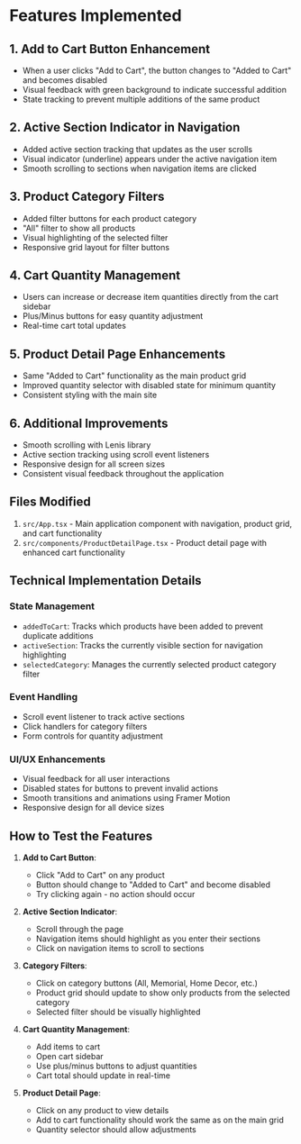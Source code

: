 # Features Implemented

## 1. Add to Cart Button Enhancement
- When a user clicks "Add to Cart", the button changes to "Added to Cart" and becomes disabled
- Visual feedback with green background to indicate successful addition
- State tracking to prevent multiple additions of the same product

## 2. Active Section Indicator in Navigation
- Added active section tracking that updates as the user scrolls
- Visual indicator (underline) appears under the active navigation item
- Smooth scrolling to sections when navigation items are clicked

## 3. Product Category Filters
- Added filter buttons for each product category
- "All" filter to show all products
- Visual highlighting of the selected filter
- Responsive grid layout for filter buttons

## 4. Cart Quantity Management
- Users can increase or decrease item quantities directly from the cart sidebar
- Plus/Minus buttons for easy quantity adjustment
- Real-time cart total updates

## 5. Product Detail Page Enhancements
- Same "Added to Cart" functionality as the main product grid
- Improved quantity selector with disabled state for minimum quantity
- Consistent styling with the main site

## 6. Additional Improvements
- Smooth scrolling with Lenis library
- Active section tracking using scroll event listeners
- Responsive design for all screen sizes
- Consistent visual feedback throughout the application

## Files Modified
1. `src/App.tsx` - Main application component with navigation, product grid, and cart functionality
2. `src/components/ProductDetailPage.tsx` - Product detail page with enhanced cart functionality

## Technical Implementation Details

### State Management
- `addedToCart`: Tracks which products have been added to prevent duplicate additions
- `activeSection`: Tracks the currently visible section for navigation highlighting
- `selectedCategory`: Manages the currently selected product category filter

### Event Handling
- Scroll event listener to track active sections
- Click handlers for category filters
- Form controls for quantity adjustment

### UI/UX Enhancements
- Visual feedback for all user interactions
- Disabled states for buttons to prevent invalid actions
- Smooth transitions and animations using Framer Motion
- Responsive design for all device sizes

## How to Test the Features

1. **Add to Cart Button**:
   - Click "Add to Cart" on any product
   - Button should change to "Added to Cart" and become disabled
   - Try clicking again - no action should occur

2. **Active Section Indicator**:
   - Scroll through the page
   - Navigation items should highlight as you enter their sections
   - Click on navigation items to scroll to sections

3. **Category Filters**:
   - Click on category buttons (All, Memorial, Home Decor, etc.)
   - Product grid should update to show only products from the selected category
   - Selected filter should be visually highlighted

4. **Cart Quantity Management**:
   - Add items to cart
   - Open cart sidebar
   - Use plus/minus buttons to adjust quantities
   - Cart total should update in real-time

5. **Product Detail Page**:
   - Click on any product to view details
   - Add to cart functionality should work the same as on the main grid
   - Quantity selector should allow adjustments